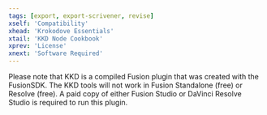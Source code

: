 ```yaml
---
tags: [export, export-scrivener, revise]
xself: 'Compatibility'
xhead: 'Krokodove Essentials'
xtail: 'KKD Node Cookbook'
xprev: 'License'
xnext: 'Software Required'
---
```


Please note that KKD is a compiled Fusion plugin that was created with the FusionSDK. The KKD tools will not work in Fusion Standalone (free) or Resolve (free). A paid copy of either Fusion Studio or DaVinci Resolve Studio is required to run this plugin.